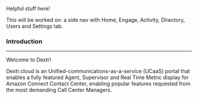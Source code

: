 Helpful stuff here!

This will be worked on: a side nav with Home, Engage, Activity, Directory, Users and Settings tab.

### Introduction
---

Welcome to Dextr! 

Dextr.cloud is an Unified-communications-as-a-service (UCaaS) portal that enables a fully featured Agent, Supervisor and Real Time Metric display for Amazon Connect Contact Center, enabling popular features requested from the most demanding Call Center Managers.

